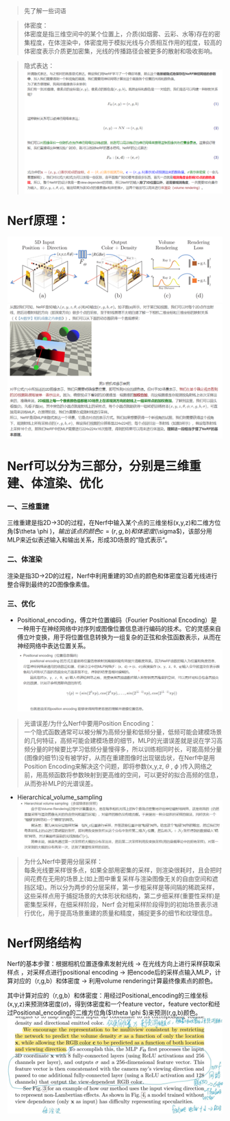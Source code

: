 > 先了解一些词语

> 体密度：  
> 体密度是指三维空间中的某个位置上，介质(如烟雾、云彩、水等)存在的密集程度，在体渲染中，体密度用于模拟光线与介质相互作用的程度，较高的体密度表示介质更加密集，光线的传播路径会被更多的散射和吸收影响。

> 隐式表达：
> ![implicit_expression](https://github.com/gjgjgjfff/Nerf_Learn/blob/main/img/Nerf/Nerf_implicit_expression.jpg)
# Nerf原理：
![Nerf_pipline](https://github.com/gjgjgjfff/Nerf_Learn/blob/main/img/Nerf/Nerf_pipline.png)
![Nerf_principle](https://github.com/gjgjgjfff/Nerf_Learn/blob/main/img/Nerf/Nerf_principle.png)
# Nerf可以分为三部分，分别是三维重建、体渲染、优化
### 一、三维重建
三维重建是指2D->3D的过程，在Nerf中输入某个点的三维坐标(x,y,z)和二维方位角($\theta \phi $)，输出该点的颜色c=(r,g,b)和体密度($\sigma$)，该部分用MLP来近似表述输入和输出关系，形成3D场景的“隐式表示”。
### 二、体渲染
渲染是指3D->2D的过程，Nerf中利用重建的3D点的颜色和体密度沿着光线进行整合得到最终的2D图像像素值。
### 三、优化
* Positional_encoding，傅立叶位置编码（Fourier Positional Encoding）是一种用于在神经网络中对序列或图像位置信息进行编码的技术。它的灵感来自傅立叶变换，用于将位置信息转换为一组复杂的正弦和余弦函数表示，从而在神经网络中表达位置关系。
![Positional_encoding](https://github.com/gjgjgjfff/Nerf_Learn/blob/main/img/Nerf/Nerf_Positional_encoding.png)
> 光谱误差/为什么Nerf中要用Position Encoding：  
> 一个隐式函数通常可以被分解为高频分量和低频分量，低频可能会建模场景的几何特征，高频可能会建模场景的细节，MLP的光谱误差就是说在学习高频分量的时候要比学习低频分量慢得多，所以训练相同时长，可能高频分量(图像的细节)没有被学好，从而在重建图像时出现锯齿状，在Nerf中是用Position Encoding来解决这个问题，即将参数(x,y,z, $\theta$ , $\phi$  )传入网络之前，用高频函数将参数映射到更高维的空间，可以更好的拟合高频的信息，从而弥补MLP的光谱误差。  
* Hierarchical_volume_sampling
![Hierarchical_volume_sampling](https://github.com/gjgjgjfff/Nerf_Learn/blob/main/img/Nerf/Nerf_Hierarchical_volume_sampling.jpg)
> 为什么Nerf中要用分层采样：  
> 每条光线要采样很多点，如果全部用密集的采样，则渲染很耗时，且会把时间花费在无用的场景上(如上图中重复采样与渲染图像无关的自由空间和遮挡区域)。所以分为两步的分层采样，第一步粗采样是等间隔的稀疏采样，这些采样点用于捕捉场景的大体形状和结构，第二步细采样(重要性采样)是密集型采样，在细采样阶段，Nerf 会对粗采样阶段得到的初始场景表示进行优化，用于提高场景重建的质量和精度，捕捉更多的细节和纹理信息。
# Nerf网络结构
Nerf的基本步骤：根据相机位置逐像素发射光线 → 在光线方向上进行采样获取采样点 ，对采样点进行positional encoding → 把encode后的采样点输入MLP，计算对应的（r,g,b）和体密度 → 利用volume rendering计算最终像素点的颜色。  

其中计算对应的（r,g,b）和体密度：用经过Positional_encoding的三维坐标(x,y,z)来预测体密度($\sigma$)，得到体密度和一个feature vector，feature vector和经过Positional_encoding的二维方位角($\theta \phi $)来预测(r,g,b)颜色。
![Nerf_network](https://github.com/gjgjgjfff/Nerf_Learn/blob/main/img/Nerf/Nerf_network.jpg)
